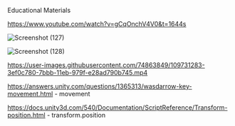 Educational Materials

https://www.youtube.com/watch?v=gCqOnchV4V0&t=1644s



![Screenshot (127)](https://user-images.githubusercontent.com/74863849/109731246-2e405180-7bbb-11eb-96af-cd80773bc71d.png)



![Screenshot (128)](https://user-images.githubusercontent.com/74863849/109731257-313b4200-7bbb-11eb-9b47-02cb1b6350f3.png)



https://user-images.githubusercontent.com/74863849/109731283-3ef0c780-7bbb-11eb-979f-e28ad790b745.mp4

https://answers.unity.com/questions/1365313/wasdarrow-key-movement.html -  movement

https://docs.unity3d.com/540/Documentation/ScriptReference/Transform-position.html - transform.position

